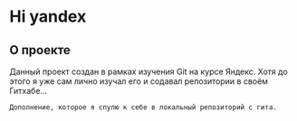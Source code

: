 # Hi yandex

## О проекте

Данный проект создан в рамках изучения Git на курсе Яндекс. Хотя до этого я уже сам лично изучал его и содавал репозитории в своём Гитхабе...

`Дополнение, которое я спулю к себе в локальный репозиторий с гита.`
